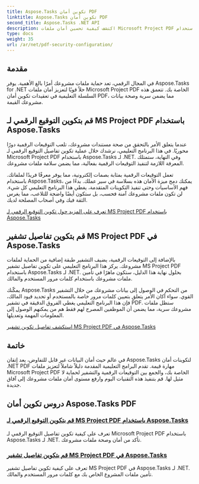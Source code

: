 ```yaml
---
title: Aspose.Tasks تكوين أمان PDF
linktitle: Aspose.Tasks تكوين أمان PDF
second_title: Aspose.Tasks .NET API
description: اكتشف كيفية تحسين أمان ملفات Microsoft Project PDF الخاصة بك باستخدام Aspose.Tasks لـ .NET. تعلم تقنيات التوقيع الرقمي والتشفير.
type: docs
weight: 35
url: /ar/net/pdf-security-configuration/
---
```

## مقدمة

في المجال الرقمي، تعد حماية ملفات مشروعك أمرًا بالغ الأهمية. يوفر Aspose.Tasks for .NET حلاً قويًا لتعزيز أمان ملفات Microsoft Project PDF الخاصة بك. تتعمق هذه السلسلة التعليمية في تعقيدات تكوين أمان PDF، مما يضمن سرية وصحة بيانات مشروعك القيمة.

## قم بتكوين التوقيع الرقمي لـ MS Project PDF باستخدام Aspose.Tasks

عندما يتعلق الأمر بالتحقق من صحة مستندات مشروعك، تلعب التوقيعات الرقمية دورًا محوريًا. في هذا البرنامج التعليمي، نرشدك خلال عملية تكوين تفاصيل التوقيع الرقمي لـ Microsoft Project PDF باستخدام Aspose.Tasks لـ .NET. وفي النهاية، ستمتلك المعرفة اللازمة لتنفيذ التوقيعات الرقمية بفعالية، مما يضمن سلامة ملفات مشروعك.

تعمل التوقيعات الرقمية بمثابة بصمات إلكترونية، مما يوفر معرفًا فريدًا لملفاتك. باستخدام Aspose.Tasks، يمكنك دمج ميزة الأمان هذه بسلاسة في سير عملك. بدءًا من فهم الأساسيات وحتى تنفيذ التكوينات المتقدمة، يغطي هذا البرنامج التعليمي كل شيء. لن تكون ملفات مشروعك آمنة فحسب، بل ستكون أيضًا واضحة للتلاعب، مما يغرس الثقة فيك وفي أصحاب المصلحة لديك.

[تعرف على المزيد حول تكوين التوقيع الرقمي لـ MS Project PDF باستخدام Aspose.Tasks](./pdf-digital-signature-details/)

## قم بتكوين تفاصيل تشفير MS Project PDF في Aspose.Tasks

بالإضافة إلى التوقيعات الرقمية، يضيف التشفير طبقة إضافية من الحماية لملفات مشروعك. يركز هذا البرنامج التعليمي على تكوين تفاصيل تشفير MS Project PDF باستخدام Aspose.Tasks لـ .NET. بحلول نهاية هذا الدليل، ستكون ماهرًا في تأمين ملفات مشروعك باستخدام كلمات مرور المستخدم والمالك.

يمكّنك Aspose.Tasks من التحكم في الوصول إلى بيانات مشروعك من خلال التشفير القوي. سواء أكان الأمر يتعلق بتعيين كلمات مرور خاصة بالمستخدم أو تحديد قيود المالك، فإن هذا البرنامج التعليمي يغطي الفروق الدقيقة في تشفير PDF. ستظل ملفات مشروعك سرية، مما يضمن أن الموظفين المصرح لهم فقط هم من يمكنهم الوصول إلى المعلومات المهمة وتعديلها.

[استكشف تفاصيل تكوين تشفير MS Project PDF في Aspose.Tasks](./pdf-encryption-details/)

## خاتمة

في عالم حيث أمان البيانات غير قابل للتفاوض، يعد إتقان Aspose.Tasks لتكوينات أمان .NET PDF مهارة قيمة. تقدم البرامج التعليمية المقدمة دليلاً شاملاً لتعزيز ملفات Microsoft Project PDF الخاصة بك، والجمع بين التوقيعات الرقمية والتشفير لحماية لا مثيل لها. قم بتنفيذ هذه التقنيات اليوم وارفع مستوى أمان ملفات مشروعك إلى آفاق جديدة.

## دروس تكوين أمان Aspose.Tasks PDF
### [قم بتكوين التوقيع الرقمي لـ MS Project PDF باستخدام Aspose.Tasks](./pdf-digital-signature-details/)
تعرف على كيفية تكوين تفاصيل التوقيع الرقمي لـ Microsoft Project PDF باستخدام Aspose.Tasks لـ .NET. تأكد من أمان وصحة ملفات مشروعك.
### [قم بتكوين تفاصيل تشفير MS Project PDF في Aspose.Tasks](./pdf-encryption-details/)
تعرف على كيفية تكوين تفاصيل تشفير MS Project PDF في Aspose.Tasks لـ .NET. تأمين ملفات المشروع الخاص بك مع كلمات مرور المستخدم والمالك.